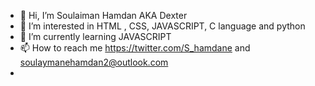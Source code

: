 - 👋 Hi, I’m Soulaiman Hamdan AKA Dexter 
- 👀 I’m interested in HTML , CSS, JAVASCRIPT, C language and python
- 🌱 I’m currently learning JAVASCRIPT 
- 📫 How to reach me https://twitter.com/S_hamdane and soulaymanehamdan2@outlook.com
- <!--- - 💞️ I’m looking to collaborate on ... (this should be in the 4th line)--->
<!---
Dexter88xD/Dexter88xD is a ✨ special ✨ repository because its `README.md` (this file) appears on your GitHub profile.
You can click the Preview link to take a look at your changes.
--->
